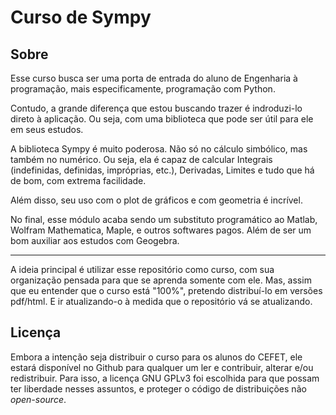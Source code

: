 # Curso de Sympy


## Sobre

Esse curso busca ser uma porta de entrada do aluno de Engenharia à programação, mais especificamente, programação com Python.

Contudo, a grande diferença que estou buscando trazer é indroduzi-lo direto à aplicação. Ou seja, com uma biblioteca que pode ser útil para ele em seus estudos.

A biblioteca Sympy é muito poderosa. Não só no cálculo simbólico, mas também no numérico. Ou seja, ela é capaz de calcular Integrais (indefinidas, definidas, impróprias, etc.), Derivadas, Limites e tudo que há de bom, com extrema facilidade.

Além disso, seu uso com o plot de gráficos e com geometria é incrível.

No final, esse módulo acaba sendo um substituto programático ao Matlab, Wolfram Mathematica, Maple, e outros softwares pagos. Além de ser um bom auxiliar aos estudos com Geogebra.

---

A ideia principal é utilizar esse repositório como curso, com sua organização pensada para que se aprenda somente com ele. Mas, assim que eu entender que o curso está "100%", pretendo distribuí-lo em versões pdf/html. E ir atualizando-o à medida que o repositório vá se atualizando.

## Licença

Embora a intenção seja distribuir o curso para os alunos do CEFET, ele estará disponível no Github para qualquer um ler e contribuir, alterar e/ou redistribuir. Para isso, a licença GNU GPLv3 foi escolhida para que possam ter liberdade nesses assuntos, e proteger o código de distribuições não _open-source_.









